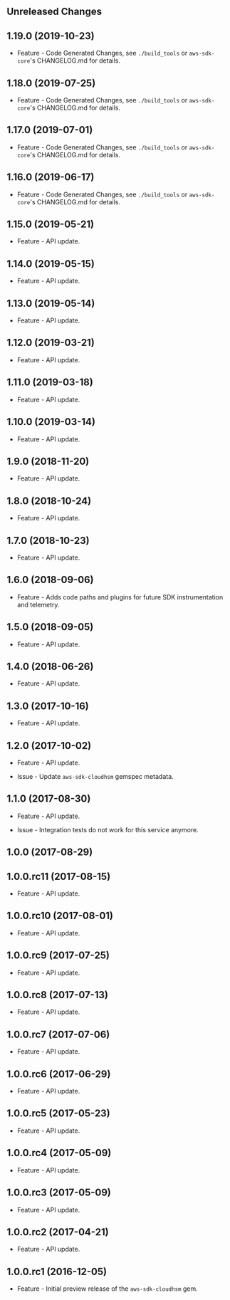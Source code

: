Unreleased Changes
------------------

1.19.0 (2019-10-23)
------------------

* Feature - Code Generated Changes, see `./build_tools` or `aws-sdk-core`'s CHANGELOG.md for details.

1.18.0 (2019-07-25)
------------------

* Feature - Code Generated Changes, see `./build_tools` or `aws-sdk-core`'s CHANGELOG.md for details.

1.17.0 (2019-07-01)
------------------

* Feature - Code Generated Changes, see `./build_tools` or `aws-sdk-core`'s CHANGELOG.md for details.

1.16.0 (2019-06-17)
------------------

* Feature - Code Generated Changes, see `./build_tools` or `aws-sdk-core`'s CHANGELOG.md for details.

1.15.0 (2019-05-21)
------------------

* Feature - API update.

1.14.0 (2019-05-15)
------------------

* Feature - API update.

1.13.0 (2019-05-14)
------------------

* Feature - API update.

1.12.0 (2019-03-21)
------------------

* Feature - API update.

1.11.0 (2019-03-18)
------------------

* Feature - API update.

1.10.0 (2019-03-14)
------------------

* Feature - API update.

1.9.0 (2018-11-20)
------------------

* Feature - API update.

1.8.0 (2018-10-24)
------------------

* Feature - API update.

1.7.0 (2018-10-23)
------------------

* Feature - API update.

1.6.0 (2018-09-06)
------------------

* Feature - Adds code paths and plugins for future SDK instrumentation and telemetry.

1.5.0 (2018-09-05)
------------------

* Feature - API update.

1.4.0 (2018-06-26)
------------------

* Feature - API update.

1.3.0 (2017-10-16)
------------------

* Feature - API update.

1.2.0 (2017-10-02)
------------------

* Feature - API update.

* Issue - Update `aws-sdk-cloudhsm` gemspec metadata.

1.1.0 (2017-08-30)
------------------

* Feature - API update.

* Issue - Integration tests do not work for this service anymore.

1.0.0 (2017-08-29)
------------------

1.0.0.rc11 (2017-08-15)
------------------

* Feature - API update.

1.0.0.rc10 (2017-08-01)
------------------

* Feature - API update.

1.0.0.rc9 (2017-07-25)
------------------

* Feature - API update.

1.0.0.rc8 (2017-07-13)
------------------

* Feature - API update.

1.0.0.rc7 (2017-07-06)
------------------

* Feature - API update.

1.0.0.rc6 (2017-06-29)
------------------

* Feature - API update.

1.0.0.rc5 (2017-05-23)
------------------

* Feature - API update.

1.0.0.rc4 (2017-05-09)
------------------

* Feature - API update.

1.0.0.rc3 (2017-05-09)
------------------

* Feature - API update.

1.0.0.rc2 (2017-04-21)
------------------

* Feature - API update.

1.0.0.rc1 (2016-12-05)
------------------

* Feature - Initial preview release of the `aws-sdk-cloudhsm` gem.

